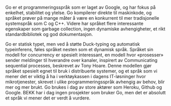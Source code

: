Go er et programmeringsspråk som er laget av Google, og har fokus på enkelhet, stabilitet og ytelse. Go kompilerer direkte til maskinkode, og språket prøver på mange måter å være en konkurrent til mer tradisjonelle systemspråk som C og C++. Videre har språket flere interessante egenskaper som garbage collection, ingen dynamiske avhengigheter, et rikt standardbibliotek og god dokumentasjon.

Go er statisk typet, men ved å støtte Duck-typing og automatisk typeinferens, føles språket nesten som et dynamisk språk. Språket sin modell for concurrency er spesielt interessant, en modell hvor «prosesser» sender meldinger til hverandre over kanaler,  inspirert av Communicating sequential processes, beskrevet av Tony Hoare. Denne modellen gjør språket spesielt egnet til bruk i distribuerte systemer, og et språk som vi mener det er viktig å ha i verktøykassen i dagens IT-løsninger hvor mikrotjenester, skrevet i ulike programmeringsspråk avhengig av behov, blir mer og mer brukt. Go brukes i dag av store aktører som Heroku, Github og Google. BEKK har i dag ingen prosjekter som bruker Go, men det er absolutt et språk vi mener det er verdt å vurdere.